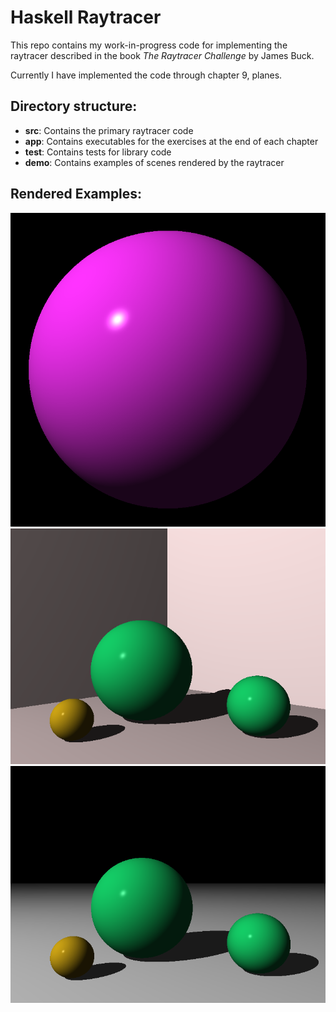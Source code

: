 # Haskell Raytracer

This repo contains my work-in-progress code for implementing the raytracer described in the book *The Raytracer Challenge* by James Buck.

Currently I have implemented the code through chapter 9, planes.

## Directory structure:
- **src**: Contains the primary raytracer code
- **app**: Contains executables for the exercises at the end of each chapter
- **test**: Contains tests for library code
- **demo**: Contains examples of scenes rendered by the raytracer

## Rendered Examples:
![Shaded Sphere](demo/shaded-sphere.png)
![Three Spheres](demo/three-spheres.png)
![Three Spheres with Plane](demo/three-spheres-plane.png)